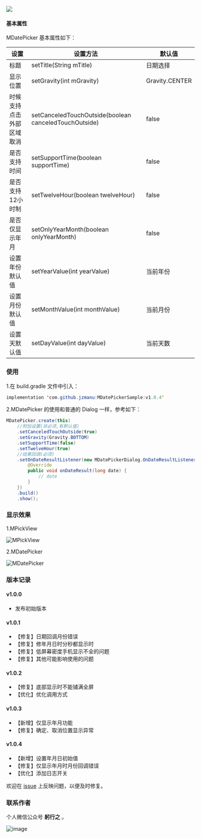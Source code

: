 [![](https://jitpack.io/v/jzmanu/MDatePickerSample.svg)](https://jitpack.io/#jzmanu/MDatePickerSample)

#### 基本属性


MDatePicker 基本属性如下：

设置 |设置方法|默认值
---|---|---
标题|setTitle(String mTitle) |日期选择
显示位置 |setGravity(int mGravity)|Gravity.CENTER
时候支持点击外部区域取消|setCanceledTouchOutside(boolean canceledTouchOutside)|false
是否支持时间|setSupportTime(boolean supportTime)|false
是否支持12小时制|setTwelveHour(boolean twelveHour)|false
是否仅显示年月|setOnlyYearMonth(boolean onlyYearMonth)|false
设置年份默认值|setYearValue(int yearValue)|当前年份
设置月份默认值|setMonthValue(int monthValue)|当前月份
设置天默认值|setDayValue(int dayValue)|当前天数

### 使用

1.在 build.gradle 文件中引入：


```java
implementation 'com.github.jzmanu:MDatePickerSample:v1.0.4'
```

2.MDatePicker 的使用和普通的 Dialog 一样，参考如下：

```java
MDatePicker.create(this)
    //附加设置(非必须,有默认值)
    .setCanceledTouchOutside(true)
    .setGravity(Gravity.BOTTOM)
    .setSupportTime(false)
    .setTwelveHour(true)
    //结果回调(必须)
    .setOnDateResultListener(new MDatePickerDialog.OnDateResultListener() {
        @Override
        public void onDateResult(long date) {
            // date
        }
    })
    .build()
    .show();
```
### 显示效果

1.MPickView

![MPickView](https://cdn.nlark.com/yuque/0/2021/gif/644330/1616259412628-34df5914-095e-4ef6-8afe-4d9fb128054e.gif)

2.MDatePicker

![MDatePicker](https://cdn.nlark.com/yuque/0/2021/gif/644330/1616259411686-8f8bec0f-fc98-4cbb-99c2-03ae7b18965b.gif)

### 版本记录

#### v1.0.0

- 发布初始版本

#### v1.0.1

- 【修复】日期回调月份错误
- 【修复】修年月日时分秒都显示时
- 【修复】低屏幕密度手机显示不全的问题
- 【修复】其他可能影响使用的问题

#### v1.0.2

- 【修复】底部显示时不能铺满全屏
- 【优化】优化调用方式

#### v1.0.3

- 【新增】仅显示年月功能
- 【修复】确定、取消位置显示异常

#### v1.0.4

- 【新增】设置年月日初始值
- 【修复】仅显示年月时月份回调错误
- 【优化】添加日志开关

欢迎在 [issue](https://github.com/jzmanu/MDatePickerSample/issues) 上反映问题，以便及时修复。

### 联系作者

个人微信公众号 **躬行之** 。

![image](https://cdn.nlark.com/yuque/0/2021/png/644330/1616259548010-7b8a24c3-393f-4b26-aa26-d01c28d0f538.png)
